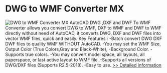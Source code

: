# DWG to WMF Converter MX
![DWG to WMF Converter MX](https://mycommerce.akamaized.net/api/pimages/P300053219/BIG/300053219.GIF)
AutoCAD DWG ,DXF and DWF To WMF Converter allows you convert DWG to WMF, DXF to WMF and DWF to WMF directly without need of AutoCAD, it converts DWG, DXF and DWF files into vector WMF files, quick and easily. Key Features : -Batch convert DWG DXF DWF files to quality WMF WITHOUT AutoCAD. -You may set the WMF Size, Output Color (True Colors,Gray and Black-White), -Background Color. -Supports true colors. -You may convert model space, all layouts, all paperspace, or last active layout to WMF file. -Supports all versions of DWG/DXF files (Supports R2.5-2018). -Easy to use.
[>> Detailed information](https://secure.shareit.com/shareit/product.html?productid=300053219&affiliateid=200057808)